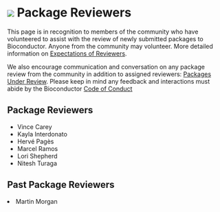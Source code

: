 # ![](/images/icons/magnifier.gif) Package Reviewers

This page is in recognition to members of the community who have volunteered to
assist with the review of newly submitted packages to Bioconductor. Anyone from
the community may volunteer. More detailed information on [Expectations of Reviewers][].

We also encourage communication and conversation on any package review from the
community in addition to assigned reviewers: [Packages Under Review][]. Please
keep in mind any feedback and interactions must abide by the Bioconductor [Code
of Conduct][]   

[Expectations of Reviewers]: https://bioconductor.github.io/pkgrevdocs/index.html
[Packages Under Review]: https://github.com/Bioconductor/Contributions/issues
[Code of Conduct]: https://bioconductor.org/about/code-of-conduct/


## Package Reviewers

<ul>
<li>Vince Carey</li>
<li>Kayla Interdonato</li>
<li>Hervé Pagès</li>
<li>Marcel Ramos</li>
<li>Lori Shepherd</li>
<li>Nitesh Turaga</li>

</ul>

## Past Package Reviewers

<li>Martin Morgan</li>

